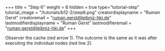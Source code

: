 +++
title = "Step 6"
weight = 6
hidden = true
type="tutorial-step"
tutorial_image = "/tutorials/b12-2/step6.png"
creatordisplayname = "Ruman Gerst"
creatoremail = "ruman.gerst@leibniz-hki.de"
lastmodifierdisplayname = "Ruman Gerst"
lastmodifieremail = "ruman.gerst@leibniz-hki.de"
+++

Observer the cache (red arrow 1). The outcome is the same as it was after executing the individual nodes (red line 2).